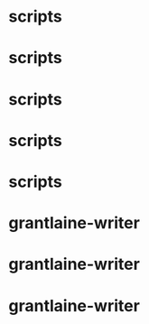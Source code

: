 # scripts
# scripts
# scripts
# scripts
# scripts
# grantlaine-writer
# grantlaine-writer
# grantlaine-writer
